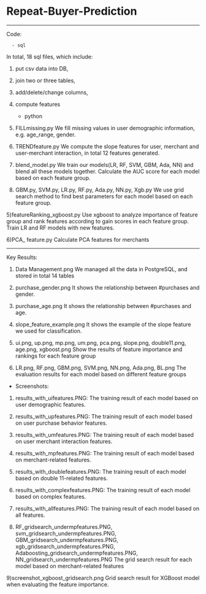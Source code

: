 # Repeat-Buyer-Prediction
----------------------------------------------------------------------------------------------------------------------------
Code:

      - sql

In total, 18 sql files, which include: 
1) put csv data into DB, 
2) join two or three tables, 
3) add/delete/change columns, 
4) compute features 

     - python

1) FILLmissing.py
We fill missing values in user demographic information, e.g. age_range, gender. 

2) TRENDfeature.py
We compute the slope features for user, merchant and user-merchant interaction, in total 12 features generated.

3) blend_model.py
We train our models(LR, RF, SVM, GBM, Ada, NN) and blend all these models together. Calculate the AUC score for each model based on each feature group.

4) GBM.py, SVM.py, LR.py, RF.py, Ada.py, NN.py, Xgb.py 
We use grid search method to find best parameters for each model based on each feature group.

5)featureRanking_xgboost.py
Use xgboost to analyze importance of feature group and rank features according to gain scores in each feature group. Train LR and RF models with new features.

6)PCA_ feature.py
Calculate PCA features for merchants

----------------------------------------------------------------------------------------------------------------------------
Key Results:

1) Data Management.png 
We managed all the data in PostgreSQL, and stored in total 14 tables

2) purchase_gender.png
It shows the relationship between #purchases and gender. 

3) purchase_age.png
It shows the relationship between #purchases and age.
 
4) slope_feature_example.png
It shows the example of the slope feature we used for classification. 

5) ui.png, up.png, mp.png, um.png, pca.png, slope.png, double11.png, age.png, xgboost.png
Show the results of feature importance and rankings for each feature group

6) LR.png, RF.png, GBM.png, SVM.png, NN.png, Ada.png, BL.png
The evaluation results for each model based on different feature groups


-	Screenshots:
1) results_with_uifeatures.PNG:
The training result of each model based on user demographic features.

2) results_with_upfeatures.PNG:
The training result of each model based on user purchase behavior features.

3) results_with_umfeatures.PNG:
The training result of each model based on user merchant interaction features.

4) results_with_mpfeatures.PNG:
The training result of each model based on merchant-related features.

5) results_with_doublefeatures.PNG:
The training result of each model based on double 11-related features.

6) results_with_complexfeatures.PNG:
The training result of each model based on complex features.

7) results_with_allfeatures.PNG:
The training result of each model based on all features.

8) RF_gridsearch_undermpfeatures.PNG, svm_gridsearch_undermpfeatures.PNG, GBM_gridsearch_undermpfeatures.PNG, xgb_gridsearch_undermpfeatures.PNG, Adaboosting_gridsearch_undermpfeatures.PNG, NN_gridsearch_undermpfeatures.PNG
The grid search result for each model based on merchant-related features

9)screenshot_xgboost_gridsearch.png
Grid search result for XGBoost model when evaluating the feature importance. 